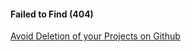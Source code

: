 #### Failed to Find (404)
[Avoid Deletion of your Projects on Github](https://4geeks.com/syllabus/latam-pt-ds-2/read/keep-your-projects)